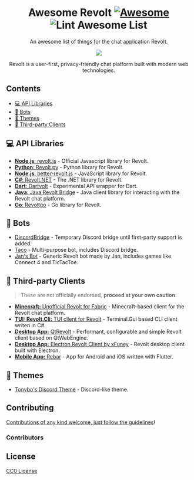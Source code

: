 <div align="center">

<!-- title -->

<!--lint ignore no-dead-urls-->
# Awesome Revolt [![Awesome](https://awesome.re/badge.svg)](https://awesome.re) ![Lint Awesome List](https://github.com/insertish/awesome-revolt/workflows/Lint%20Awesome%20List/badge.svg)

<!-- subtitle -->

An awesome list of things for the chat application Revolt.

<!-- image -->

<a href="https://revolt.chat" target="_blank" rel="noopener noreferrer">
  <img src="https://revolt.chat/header.png" />
</a>

<!-- description -->

Revolt is a user-first, privacy-friendly chat platform built with modern web technologies.

</div>

<!-- TOC -->

## Contents

- [💻 API Libraries](#-api-libraries)
- [🤖 Bots](#-bots)
- [🎨 Themes](#-themes)
- [🔧 Third-party Clients](#-third-party-clients)

<!-- CONTENT -->

## 💻 API Libraries

- [**Node.js**: revolt.js](https://www.npmjs.com/package/revolt.js) - Official Javascript library for Revolt.
- [**Python**: Revolt.py](https://github.com/Zomatree/revolt.py) - Python library for Revolt.
- [**Node.js**: better-revolt.js](https://www.npmjs.com/package/better-revolt-js) - JavaScript library for Revolt.
- [**C#**: Revolt.NET](https://www.nuget.org/packages/Revolt.Net/) - The .NET library for Revolt.
- [**Dart**: Dartvolt](https://pub.dev/packages/dartvolt) - Experimental API wrapper for Dart.
- [**Java**: Java Revolt Bridge](https://github.com/jrvlt/jrv) - Java client library for interacting with the Revolt chat platform.
- [**Go**: Revoltgo](https://github.com/5elenay/revoltgo) - Go library for Revolt.

## 🤖 Bots

- [DiscordBridge](https://github.com/Jan0660/Taco/tree/senpai/DiscordBridge) - Temporary Discord bridge until first-party support is added.
- [Taco](https://github.com/Jan0660/Taco) - Multi-purpose bot, includes Discord bridge.
- [Jan's Bot](https://gitea.janderedev.xyz/Jan/revolt-bot) - Generic Revolt bot made by Jan, includes games like Connect 4 and TicTacToe.

## 🔧 Third-party Clients

> These are not officially endorsed, **proceed at your own caution**.

- [**Minecraft:** Unofficial Revolt for Fabric](https://rvf.geist.ga/) - Minecraft-based client for the Revolt chat platform.
- [**TUI: Revolt.Cli:** TUI client for Revolt](https://github.com/Jan0660/Revolt.Cli) - Terminal.Gui based CLI client writen in C#.
- [**Desktop App:** QtRevolt](https://gitlab.insrt.uk/infi/qtrevolt) - Performant, configurable and simple Revolt client based on QtWebEngine.
- [**Desktop App:** Electron Revolt Client by xFuney](https://github.com/xFuney/revolt-client) - Revolt desktop client built with Electron.
- [**Mobile App:** Rebar](https://github.com/jan-software-foundation/rebar) - App for Android and iOS written with Flutter.

## 🎨 Themes

- [Tonybo's Discord Theme](https://github.com/ThatTonybo/Revolt-Discord-Theme) - Discord-like theme.

<!-- END CONTENT -->

## Contributing

[Contributions of any kind welcome, just follow the guidelines](contributing.md)!

### Contributors

<!-- [Thanks goes to these contributors](https://github.com/insertish/awesome-revolt/graphs/contributors)! -->

## License

[CC0 License](license)
